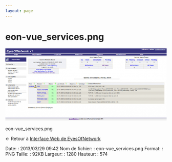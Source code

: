 ```yaml
---
layout: page
---
```


eon-vue\_services.png
=====================

[![eon-vue\_services.png](../assets/media/eon-vue_services.png@cache=&w=900&h=403 "eon-vue_services.png")](../assets/media/eon-vue_services.png@cache= "Afficher le fichier original")

eon-vue\_services.png

← Retour à [Interface Web de
EyesOfNetwork](../eyesofnetwork/eyesofnetwork-interface.html "eyesofnetwork:eyesofnetwork-interface")

Date:
:   2013/03/29 09:42
Nom de fichier:
:   eon-vue\_services.png
Format:
:   PNG
Taille:
:   92KB
Largeur:
:   1280
Hauteur:
:   574

